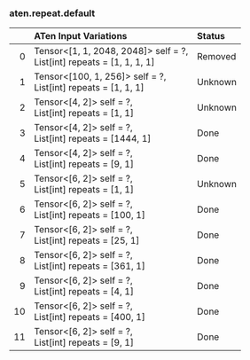 ### aten.repeat.default
|    | ATen Input Variations                                                    | Status   |
|---:|:-------------------------------------------------------------------------|:---------|
|  0 | Tensor<[1, 1, 2048, 2048]> self = ?,<br>List[int] repeats = [1, 1, 1, 1] | Removed  |
|  1 | Tensor<[100, 1, 256]> self = ?,<br>List[int] repeats = [1, 1, 1]         | Unknown  |
|  2 | Tensor<[4, 2]> self = ?,<br>List[int] repeats = [1, 1]                   | Unknown  |
|  3 | Tensor<[4, 2]> self = ?,<br>List[int] repeats = [1444, 1]                | Done     |
|  4 | Tensor<[4, 2]> self = ?,<br>List[int] repeats = [9, 1]                   | Done     |
|  5 | Tensor<[6, 2]> self = ?,<br>List[int] repeats = [1, 1]                   | Unknown  |
|  6 | Tensor<[6, 2]> self = ?,<br>List[int] repeats = [100, 1]                 | Done     |
|  7 | Tensor<[6, 2]> self = ?,<br>List[int] repeats = [25, 1]                  | Done     |
|  8 | Tensor<[6, 2]> self = ?,<br>List[int] repeats = [361, 1]                 | Done     |
|  9 | Tensor<[6, 2]> self = ?,<br>List[int] repeats = [4, 1]                   | Done     |
| 10 | Tensor<[6, 2]> self = ?,<br>List[int] repeats = [400, 1]                 | Done     |
| 11 | Tensor<[6, 2]> self = ?,<br>List[int] repeats = [9, 1]                   | Done     |

